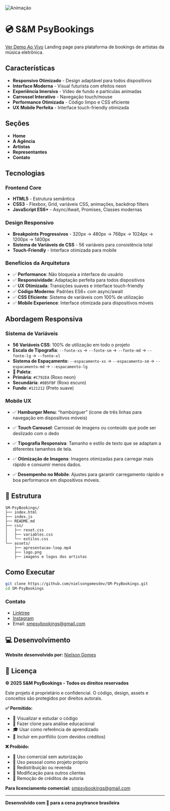 ![Animação](https://github.com/user-attachments/assets/39234b4e-fffe-48c4-9c19-37c86029fbb3)

# 💿 S&M PsyBookings
[ Ver Demo Ao Vivo](https://sm-psybookings.com)
 Landing page para plataforma de bookings de artistas da música eletrônica.

## Características

- **Responsivo Otimizado** - Design adaptável para todos dispositivos
- **Interface Moderna** - Visual futurista com efeitos neon
- **Experiência Imersiva** - Vídeo de fundo e partículas animadas
- **Carrossel Interativo** - Navegação touch/mouse
- **Performance Otimizada** - Código limpo e CSS eficiente
- **UX Mobile Perfeita** - Interface touch-friendly otimizada

##  Seções

- **Home** 
- **A Agência**
- **Artistas** 
- **Representantes**
- **Contato**

##  Tecnologias

### **Frontend Core**
- **HTML5** - Estrutura semântica
- **CSS3** - Flexbox, Grid, variáveis CSS, animações, backdrop filters
- **JavaScript ES6+** - Async/Await, Promises, Classes modernas

### **Design Responsivo**

- **Breakpoints Progressivos** - 320px → 480px → 768px → 1024px → 1200px → 1400px
- **Sistema de Variáveis de CSS** - 56 variáveis para consistência total
- **Touch-Friendly** - Interface otimizada para mobile




### **Benefícios da Arquitetura**
- ✅ **Performance**: Não bloqueia a interface do usuário
- ✅ **Responsividade**: Adaptação perfeita para todos dispositivos  
- ✅ **UX Otimizada**: Transições suaves e interface touch-friendly
- ✅ **Código Moderno**: Padrões ES6+ com async/await
- ✅ **CSS Eficiente**: Sistema de variáveis com 100% de utilização
- ✅ **Mobile Experience**: Interface otimizada para dispositivos móveis

##  Abordagem Responsiva



### **Sistema de Variáveis**
- **56 Variáveis CSS**: 100% de utilização em todo o projeto
- **Escala de Tipografia**: `--fonte-xs` → `--fonte-sm` → `--fonte-md` → `--fonte-lg` → `--fonte-xl`
- **Sistema de Espaçamento**: `--espacamento-xs` → `--espacamento-sm` → `--espacamento-md` → `--espacamento-lg`
- **🎨 Paleta**:
- **Primária**: `#C792EA` (Roxo neon)
- **Secundária**: `#8B5FBF` (Roxo escuro)
- **Fundo**: `#121212` (Preto suave)


### **Mobile UX**
- ✅ **Hamburger Menu**: “hambúrguer” (ícone de três linhas para navegação em dispositivos móveis)
- ✅ **Touch Carousel**:  Carrossel de imagens ou conteúdo que pode ser deslizado com o dedo

- ✅ **Tipografia Responsiva**:  Tamanho e estilo de texto que se adaptam a diferentes tamanhos de tela.

- ✅ **Otimização de Imagens**: Imagens otimizadas para carregar mais rápido e consumir menos dados.

- ✅ **Desempenho no Mobile**:  Ajustes para garantir carregamento rápido e boa performance em dispositivos móveis.
## 📁 Estrutura

```
SM-PsyBookings/
├── index.html
├── index.js
├── README.md
├── css/
│   ├── reset.css
│   ├── variables.css
│   └── estilos.css
└── assets/
    ├── apresentacao-loop.mp4
    ├── logo.png
    ├── imagens e logos dos artistas
```

## Como Executar

```bash
git clone https://github.com/nielsongomesdev/SM-PsyBookings.git
cd SM-PsyBookings
```

### Contato
- [Linktree](https://linktr.ee/SMPSYBOOKINGS)
- [Instagram](https://www.instagram.com/smpsybookings/)
- Email: smpsybookings@gmail.com


## 💻 Desenvolvimento

**Website desenvolvido por:** [Nielson Gomes](https://github.com/nielsongomesdev)

## 📄 Licença

**© 2025 S&M PsyBookings - Todos os direitos reservados**

Este projeto é proprietário e confidencial. O código, design, assets e conceitos são protegidos por direitos autorais.

**✅ Permitido:**
- 👀 Visualizar e estudar o código
- 📂 Fazer clone para análise educacional
- 🎓 Usar como referência de aprendizado
- 💼 Incluir em portfólio (com devidos créditos)

**❌ Proibido:**
- 🚫 Uso comercial sem autorização
- 🚫 Uso pessoal como projeto próprio
- 🚫 Redistribuição ou revenda
- 🚫 Modificação para outros clientes
- 🚫 Remoção de créditos de autoria

**Para licenciamento comercial:** smpsybookings@gmail.com

---

**Desenvolvido com 💜 para a cena psytrance brasileira**
